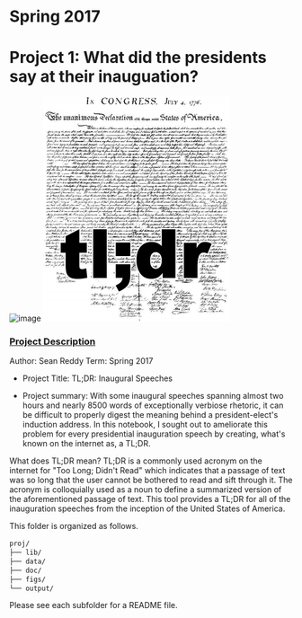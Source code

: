 # Spring 2017
# Project 1: What did the presidents say at their inauguation?

![image](figs/title.jpg)
![image](figs/tldr.png)

### [Project Description](doc/)

Author: Sean Reddy
Term: Spring 2017

+ Project Title: TL;DR: Inaugural Speeches

+ Project summary:
With some inaugural speeches spanning almost two hours and nearly 8500 words of exceptionally verbiose rhetoric, it can be difficult to properly digest the meaning behind a president-elect's induction address. In this notebook, I sought out to ameliorate this problem for every presidential inauguration speech by creating, what's known on the internet as, a TL;DR.

What does TL;DR mean? TL;DR is a commonly used acronym on the internet for "Too Long; Didn't Read" which indicates that a passage of text was so long that the user cannot be bothered to read and sift through it. The acronym is colloquially used as a noun to define a summarized version of the aforementioned passage of text. This tool provides a TL;DR for all of the inauguration speeches from the inception of the United States of America.


This folder is organized as follows.

```
proj/
├── lib/
├── data/
├── doc/
├── figs/
└── output/
```

Please see each subfolder for a README file.
